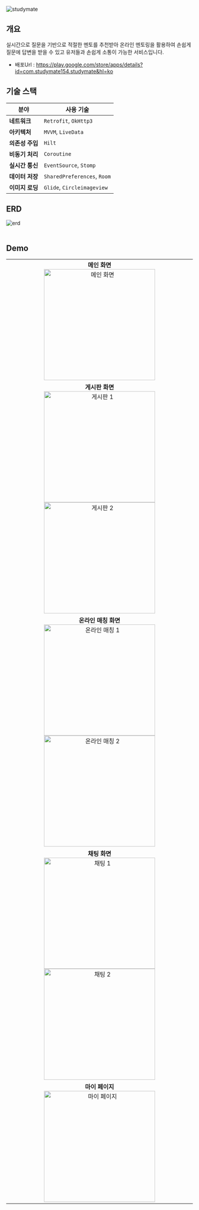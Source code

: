 ![studymate](https://github.com/user-attachments/assets/48c21a98-1963-40a3-a747-b363a609fc5b)


## 개요
실시간으로 질문을 기반으로 적절한 멘토를 추천받아 온라인 멘토링을 활용하여 손쉽게 질문에 답변을 받을 수 있고 유저들과 손쉽게 소통이 가능한 서비스입니다.
+ 배포Url : https://play.google.com/store/apps/details?id=com.studymate154.studymate&hl=ko


## 기술 스택

| 분야             | 사용 기술                        |
|------------------|-----------------------------------|
| **네트워크**     | `Retrofit`, `OkHttp3`             |
| **아키텍처**     | `MVVM`, `LiveData`                |
| **의존성 주입**  | `Hilt`                          |
| **비동기 처리**  | `Coroutine`                       |
| **실시간 통신**  | `EventSource`, `Stomp`            |
| **데이터 저장**  | `SharedPreferences`, `Room`      |
| **이미지 로딩**  | `Glide`, `Circleimageview`          |


## ERD
![erd](https://github.com/user-attachments/assets/42424b81-8793-4490-a6ef-b13c3af95286)
<br><br>
## Demo

<table>
  <tr>
    <td align="center">
      <strong>메인 화면</strong><br>
      <img src="https://github.com/user-attachments/assets/ac8aec4a-dc28-4c8d-91ff-498b7d727b92" alt="메인 화면" width="300"/>
    </td>
  </tr>
  <tr>
    <td align="center">
      <strong>게시판 화면</strong><br>
      <img src="https://github.com/user-attachments/assets/18e9564a-634a-4ce4-b00b-3e8075ab5da8" alt="게시판 1" width="300"/>
      <img src="https://github.com/user-attachments/assets/368248bc-32e9-4ff4-8773-e8b81ff93d5c" alt="게시판 2" width="300"/>
    </td>
  </tr>
  <tr>
    <td align="center">
      <strong>온라인 매칭 화면</strong><br>
      <img src="https://github.com/user-attachments/assets/40088a26-ed86-4f32-84ae-6b04d5525dc9" alt="온라인 매칭 1" width="300"/>
      <img src="https://github.com/user-attachments/assets/035c9180-d390-428b-9067-55ef43407d39" alt="온라인 매칭 2" width="300"/>
    </td>
  </tr>
  <tr>
    <td align="center">
      <strong>채팅 화면</strong><br>
      <img src="https://github.com/user-attachments/assets/aa7934d4-55ff-4960-92df-5a6347316ec2" alt="채팅 1" width="300"/>
      <img src="https://github.com/user-attachments/assets/37042bdb-3037-4541-a5d7-aab35262a626" alt="채팅 2" width="300"/>
    </td>
  </tr>
  <tr>
    <td align="center">
      <strong>마이 페이지</strong><br>
      <img src="https://github.com/user-attachments/assets/a7c474db-60a5-4072-acff-848a7d62703d" alt="마이 페이지" width="300"/>
    </td>
  </tr>
</table>

